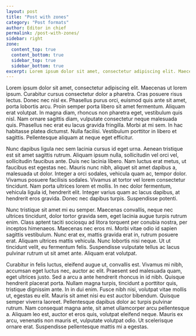 ```yaml
---
layout: post
title: "Post with zones"
category: "Post formats"
author: Editor in chief
permalink: /post-with-zones/
sidebar: right
zone:
  content_top: true
  content_bottom: true
  sidebar_top: true
  sidebar_bottom: true
excerpt: Lorem ipsum dolor sit amet, consectetur adipiscing elit. Maecenas ut lorem ipsum. Curabitur cursus consectetur dolor a pharetra. Cras posuere risus lectus.
---
```


Lorem ipsum dolor sit amet, consectetur adipiscing elit. Maecenas ut lorem ipsum. Curabitur cursus consectetur dolor a pharetra. Cras posuere risus lectus. Donec nec nisl ex. Phasellus purus orci, euismod quis ante sit amet, porta lobortis arcu. Proin semper porta libero sit amet fermentum. Aliquam erat volutpat. In magna diam, rhoncus non pharetra eget, vestibulum quis nisl. Nam ornare sagittis diam, vulputate consectetur neque malesuada quis. Phasellus nec erat eu lacus gravida fringilla. Morbi at mi sem. In hac habitasse platea dictumst. Nulla facilisi. Vestibulum porttitor in libero et sagittis. Pellentesque aliquam at neque eget efficitur.

Nunc dapibus ligula nec sem lacinia cursus id eget urna. Aenean tristique est sit amet sagittis rutrum. Aliquam ipsum nulla, sollicitudin vel orci vel, sollicitudin faucibus ante. Duis nec lacinia libero. Nam luctus erat metus, ut faucibus est egestas nec. Mauris nunc nibh, aliquet sit amet dapibus a, malesuada ut dolor. Integer a orci sodales, vehicula quam ac, tempor dolor. Vivamus posuere facilisis sodales. Vivamus at tortor vel lorem consectetur tincidunt. Nam porta ultrices lorem et mollis. In nec dolor fermentum, vehicula ligula id, hendrerit elit. Integer varius quam ac lacus dapibus, at hendrerit eros gravida. Donec nec dapibus turpis. Suspendisse potenti.

Nunc tristique sit amet mi eu semper. Maecenas convallis, neque nec ultrices tincidunt, dolor tortor gravida sem, eget lacinia augue turpis rutrum enim. Class aptent taciti sociosqu ad litora torquent per conubia nostra, per inceptos himenaeos. Maecenas nec eros mi. Morbi vitae odio id sapien sagittis vestibulum. Nunc erat ex, mattis gravida erat in, rutrum posuere erat. Aliquam ultrices mattis vehicula. Nunc lobortis nisi neque. Ut ut tincidunt velit, eu fermentum felis. Suspendisse vulputate tellus ac lacus pulvinar rutrum ut sit amet ante. Aliquam erat volutpat.

Curabitur in felis luctus, eleifend augue ut, convallis est. Vivamus mi nibh, accumsan eget luctus nec, auctor ac elit. Praesent sed malesuada quam, eget ultrices justo. Sed a arcu a ante hendrerit rhoncus in id nibh. Quisque hendrerit placerat porta. Nullam magna turpis, tincidunt a porttitor quis, tristique dignissim ante. In in dui enim. Fusce nibh nisi, volutpat vitae mollis ut, egestas eu elit. Mauris sit amet nisi eu est auctor bibendum. Quisque semper viverra laoreet. Pellentesque dapibus dolor ac turpis pulvinar rutrum. Nam consequat magna ante, sit amet ullamcorper arcu pellentesque a. Aliquam leo est, auctor et eros quis, volutpat eleifend neque. Mauris ex arcu, venenatis non mauris et, vulputate volutpat odio. Ut scelerisque ornare erat. Suspendisse pellentesque mattis mi a egestas.

